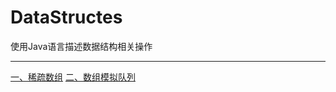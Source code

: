 # DataStructes
使用Java语言描述数据结构相关操作

---

[一、稀疏数组](https://quakewang.github.io/post/sparsearray/)
[二、数组模拟队列](https://quakewang.github.io/posts/arrayqueue/)

